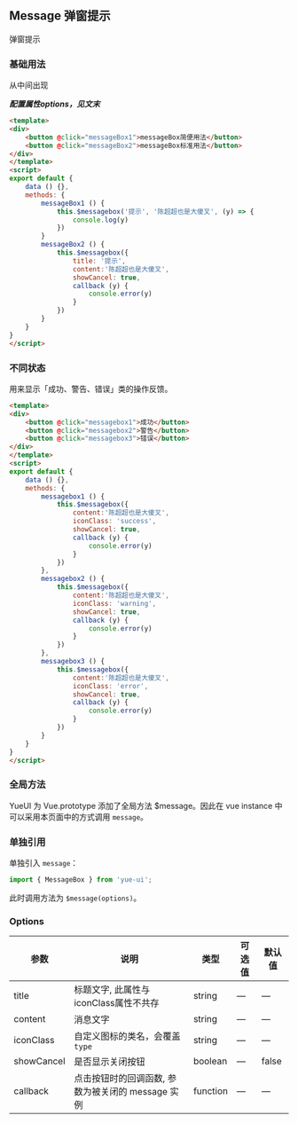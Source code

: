 
## Message 弹窗提示

弹窗提示

### 基础用法

从中间出现

***配置属性options，见文末***

```html
<template>
<div>
	<button @click="messageBox1">messageBox简便用法</button>
	<button @click="messageBox2">messageBox标准用法</button>
</div>
</template>
<script>
export default {
	data () {},
	methods: {
		messageBox1 () {
			this.$messagebox('提示', '陈超超也是大傻叉', (y) => {
				console.log(y)
			})
		}
		messageBox2 () {
			this.$messagebox({
				title: '提示',
				content:'陈超超也是大傻叉',
				showCancel: true,
				callback (y) {
					console.error(y)
				}
			})
		}
	}
}
</script>
```
### 不同状态

用来显示「成功、警告、错误」类的操作反馈。
```html
<template>
<div>
	<button @click="messagebox1">成功</button>
	<button @click="messagebox2">警告</button>
	<button @click="messagebox3">错误</button>
</div>
</template>
<script>
export default {
	data () {},
	methods: {
		messagebox1 () {
			this.$messagebox({
				content:'陈超超也是大傻叉',
				iconClass: 'success',
				showCancel: true,
				callback (y) {
					console.error(y)
				}
			})
		},
		messagebox2 () {
			this.$messagebox({
				content:'陈超超也是大傻叉',
				iconClass: 'warning',
				showCancel: true,
				callback (y) {
					console.error(y)
				}
			})
		},
		messagebox3 () {
			this.$messagebox({
				content:'陈超超也是大傻叉',
				iconClass: 'error',
				showCancel: true,
				callback (y) {
					console.error(y)
				}
			})
		}
	}
}
</script>
```
### 全局方法

YueUI 为 Vue.prototype 添加了全局方法 $message。因此在 vue instance 中可以采用本页面中的方式调用 `message`。

### 单独引用

单独引入 `message`：
```javascript
import { MessageBox } from 'yue-ui';
```
此时调用方法为 `$message(options)`。

### Options
| 参数      | 说明          | 类型      | 可选值                           | 默认值  |
|---------- |-------------- |---------- |--------------------------------  |-------- |
| title | 标题文字, 此属性与iconClass属性不共存 | string | — | — |
| content | 消息文字 | string | — | — |
| iconClass | 自定义图标的类名，会覆盖 `type` | string | — | — |
| showCancel | 是否显示关闭按钮 | boolean | — | false |
| callback | 点击按钮时的回调函数, 参数为被关闭的 message 实例 | function | — | — |
